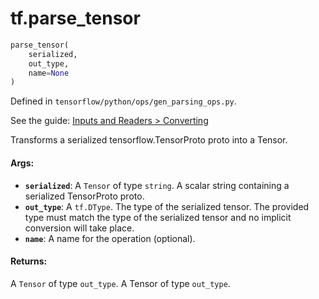 <div itemscope itemtype="http://developers.google.com/ReferenceObject">
<meta itemprop="name" content="tf.parse_tensor" />
</div>

# tf.parse_tensor

``` python
parse_tensor(
    serialized,
    out_type,
    name=None
)
```



Defined in `tensorflow/python/ops/gen_parsing_ops.py`.

See the guide: [Inputs and Readers > Converting](../../../api_guides/python/io_ops.md#Converting)

Transforms a serialized tensorflow.TensorProto proto into a Tensor.

#### Args:

* <b>`serialized`</b>: A `Tensor` of type `string`.
    A scalar string containing a serialized TensorProto proto.
* <b>`out_type`</b>: A `tf.DType`.
    The type of the serialized tensor.  The provided type must match the
    type of the serialized tensor and no implicit conversion will take place.
* <b>`name`</b>: A name for the operation (optional).


#### Returns:

A `Tensor` of type `out_type`. A Tensor of type `out_type`.